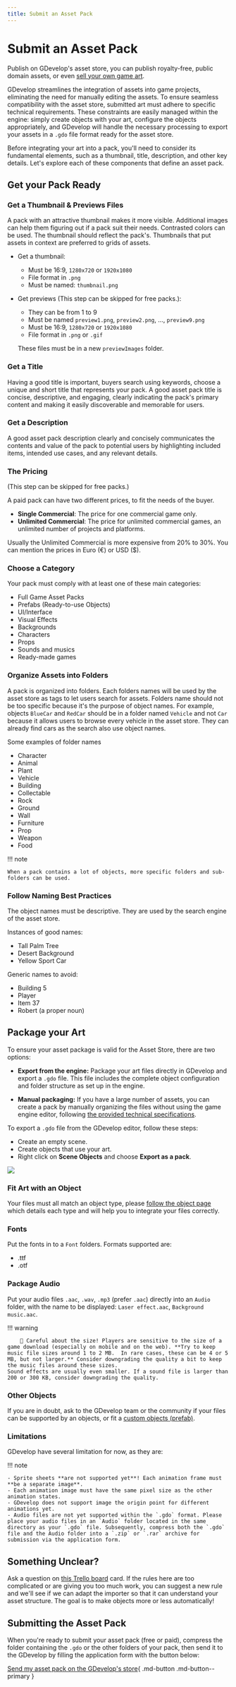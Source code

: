 ```yaml
---
title: Submit an Asset Pack
---
```


# Submit an Asset Pack

Publish on GDevelop's asset store, you can publish royalty-free, public domain assets, or even [sell your own game art](/gdevelop5/community/sell-asset-pack-store).

GDevelop streamlines the integration of assets into game projects, eliminating the need for manually editing the assets. To ensure seamless compatibility with the asset store, submitted art must adhere to specific technical requirements. These constraints are easily managed within the engine: simply create objects with your art, configure the objects appropriately, and GDevelop will handle the necessary processing to export your assets in a `.gdo` file format ready for the asset store.

Before integrating your art into a pack, you'll need to consider its fundamental elements, such as a thumbnail, title, description, and other key details. Let's explore each of these components that define an asset pack.

## Get your Pack Ready

### Get a Thumbnail & Previews Files

A pack with an attractive thumbnail makes it more visible. Additional images can help them figuring out if a pack suit their needs. Contrasted colors can be used. The thumbnail should reflect the pack's. Thumbnails that put assets in context are preferred to grids of assets.

- Get a thumbnail:

  - Must be 16:9, `1280x720` or `1920x1080`
  - File format in `.png`
  - Must be named: `thumbnail.png`

- Get previews (This step can be skipped for free packs.):

  - They can be from 1 to 9
  - Must be named `preview1.png`, `preview2.png`, ..., `preview9.png`
  - Must be 16:9, `1280x720` or `1920x1080`
  - File format in `.png` or `.gif`

  These files must be in a new `previewImages` folder.

### Get a Title

Having a good title is important, buyers search using keywords, choose a unique and short title that represents your pack.
A good asset pack title is concise, descriptive, and engaging, clearly indicating the pack's primary content and making it easily discoverable and memorable for users.

### Get a Description

A good asset pack description clearly and concisely communicates the contents and value of the pack to potential users by highlighting included items, intended use cases, and any relevant details.

### The Pricing

(This step can be skipped for free packs.)

A paid pack can have two different prices, to fit the needs of the buyer.

- **Single Commercial**: The price for one commercial game only.
- **Unlimited Commercial**: The price for unlimited commercial games, an unlimited number of projects and platforms.

Usually the Unlimited Commercial is more expensive from 20% to 30%.
You can mention the prices in Euro (€) or USD ($).

### Choose a Category

Your pack must comply with at least one of these main categories:

- Full Game Asset Packs
- Prefabs (Ready-to-use Objects)
- UI/Interface
- Visual Effects
- Backgrounds
- Characters
- Props
- Sounds and musics
- Ready-made games

### Organize Assets into Folders

A pack is organized into folders. Each folders names will be used by the asset store as tags to let users search for assets.
Folders name should not be too specific because it's the purpose of object names. For example, objects `BlueCar` and `RedCar` should be in a folder named `Vehicle` and not `Car` because it allows users to browse every vehicle in the asset store. They can already find cars as the search also use object names.

Some examples of folder names

- Character
- Animal
- Plant
- Vehicle
- Building
- Collectable
- Rock
- Ground
- Wall
- Furniture
- Prop
- Weapon
- Food

!!! note

    When a pack contains a lot of objects, more specific folders and sub-folders can be used.

### Follow Naming Best Practices

The object names must be descriptive. They are used by the search engine of the asset store.

Instances of good names:

- Tall Palm Tree
- Desert Background
- Yellow Sport Car

Generic names to avoid:

- Building 5
- Player
- Item 37
- Robert (a proper noun)

## Package your Art

To ensure your asset package is valid for the Asset Store, there are two options:

- **Export from the engine:** Package your art files directly in GDevelop and export a `.gdo` file. This file includes the complete object configuration and folder structure as set up in the engine.

- **Manual packaging:** If you have a large number of assets, you can create a pack by manually organizing the files without using the game engine editor, following [the provided technical specifications](./technical-speficication.md).

To export a `.gdo` file from the GDevelop editor, follow these steps:

- Create an empty scene.
- Create objects that use your art.
- Right click on **Scene Objects** and choose **Export as a pack**.

![](export-gdo.png)

### Fit Art with an Object

Your files must all match an object type, please [follow the object page](/gdevelop5/objects/) which details each type and will help you to integrate your files correctly.

### Fonts

Put the fonts in to a `Font` folders.
Formats supported are:

- .ttf
- .otf

### Package Audio

Put your audio files `.aac`, `.wav`, `.mp3` (prefer `.aac`) directly into an `Audio` folder, with the name to be displayed: `Laser effect.aac`, `Background music.aac`.

!!! warning

        🚨 Careful about the size! Players are sensitive to the size of a game download (especially on mobile and on the web). **Try to keep music file sizes around 1 to 2 MB.  In rare cases, these can be 4 or 5 MB, but not larger.** Consider downgrading the quality a bit to keep the music files around these sizes.
    Sound effects are usually even smaller. If a sound file is larger than 200 or 300 KB, consider downgrading the quality.

### Other Objects

If you are in doubt, ask to the GDevelop team or the community if your files can be supported by an objects, or fit a [custom objects (prefab)](gdevelop5/objects/custom-objects-prefab-template/).

### Limitations

GDevelop have several limitation for now, as they are:

!!! note

    - Sprite sheets **are not supported yet**! Each animation frame must **be a separate image**.
    - Each animation image must have the same pixel size as the other animation states.
    - GDevelop does not support image the origin point for different animations yet.
    - Audio files are not yet supported within the `.gdo` format. Please place your audio files in an `Audio` folder located in the same directory as your `.gdo` file. Subsequently, compress both the `.gdo` file and the Audio folder into a `.zip` or `.rar` archive for submission via the application form.

## Something Unclear?

Ask a question on [this Trello board](https://trello.com/c/s8RctC9M/2-asset-rules-and-regulations) card. If the rules here are too complicated or are giving you too much work, you can suggest a new rule and we'll see if we can adapt the importer so that it can understand your asset structure.
The goal is to make objects more or less automatically!

## Submitting the Asset Pack

When you're ready to submit your asset pack (free or paid), compress the folder containing the `.gdo` or the other folders of your pack, then send it to the GDevelop by filling the application form with the button below:

[Send my asset pack on the GDevelop's store](https://forms.gle/F1qU2V3MwZ91zqRn9){ .md-button .md-button--primary }
